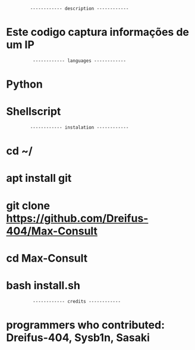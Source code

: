              ------------ description ------------

# Este codigo captura informações de um IP

              ------------ languages ------------

# Python
# Shellscript

             ------------ instalation ------------

# cd ~/
# apt install git
# git clone https://github.com/Dreifus-404/Max-Consult
# cd Max-Consult
# bash install.sh

              ------------ credits ------------

# programmers who contributed: Dreifus-404, Sysb1n, Sasaki
